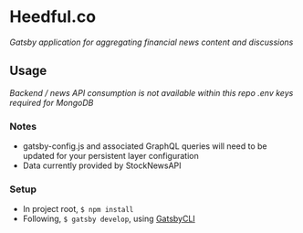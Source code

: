 # Heedful.co
_Gatsby application for aggregating financial news content and discussions_

## Usage
_Backend / news API consumption is not available within this repo_
_.env keys required for MongoDB_

### Notes
* gatsby-config.js and associated GraphQL queries will need to be updated for your persistent layer configuration
* Data currently provided by StockNewsAPI

### Setup
* In project root, `$ npm install`
* Following, `$ gatsby develop`, using [GatsbyCLI](https://www.gatsbyjs.com/tutorial/part-zero/#using-the-gatsby-cli)